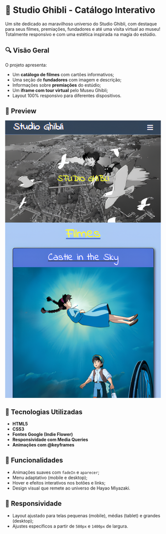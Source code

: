 # 🌸 Studio Ghibli - Catálogo Interativo

Um site dedicado ao maravilhoso universo do Studio Ghibli, com destaque para seus filmes, premiações, fundadores e até uma visita virtual ao museu! Totalmente responsivo e com uma estética inspirada na magia do estúdio.

## 🔍 Visão Geral

O projeto apresenta:

- Um **catálogo de filmes** com cartões informativos;
- Uma seção de **fundadores** com imagem e descrição;
- Informações sobre **premiações** do estúdio;
- Um **iframe com tour virtual** pelo Museu Ghibli;
- Layout 100% responsivo para diferentes dispositivos.

## 📸 Preview

![preview do site](./image/StudioGhibli%20(1).png)

## 🚀 Tecnologias Utilizadas

- **HTML5**
- **CSS3**
- **Fontes Google (Indie Flower)**
- **Responsividade com Media Queries**
- **Animações com @keyframes**

## 🧩 Funcionalidades

- Animações suaves com `fadeIn` e `aparecer`;
- Menu adaptativo (mobile e desktop);
- Hover e efeitos interativos nos botões e links;
- Design visual que remete ao universo de Hayao Miyazaki.

## 📱 Responsividade

- Layout ajustado para telas pequenas (mobile), médias (tablet) e grandes (desktop);
- Ajustes específicos a partir de `580px` e `1400px` de largura.
